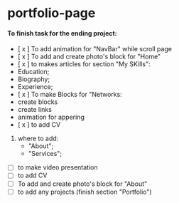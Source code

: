 # portfolio-page

#### To finish task for the ending project:

- [ x ] To add animation for "NavBar" while scroll page
- [ x ] To add and create photo's block for "Home"
- [ x ] to makes articles for section "My SKills":
- Education;
- Biography;
- Experience;
- [ x ] To make Blocks for "Networks:
- create blocks
- create links
- animation for appering
- [ x ] to add CV 
1) where to add:
    - "About";
    - "Services";
- [ ] to make video presentation
- [ ] to add CV
- [ ] To add and create photo's block for "About" 
- [ ] to add any projects (finish section "Portfolio")
